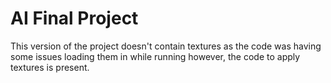 # AI Final Project

This version of the project doesn't contain textures as the code was having some issues loading them in while running however, the code to apply textures is present.
